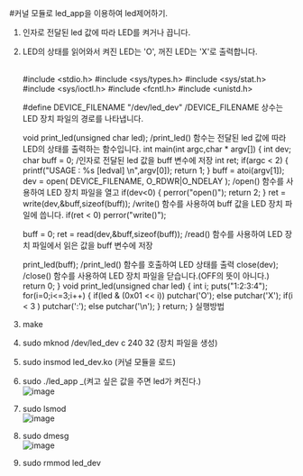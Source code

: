 #커널 모듈로 led_app을 이용하여 led제어하기.<br>

1. 인자로 전달된 led 값에 따라 LED를 켜거나 끕니다.<br>
2. LED의 상태를 읽어와서 켜진 LED는 'O', 꺼진 LED는 'X'로 출력합니다.<br><br>

    #include <stdio.h>
    #include <sys/types.h>
    #include <sys/stat.h>
    #include <sys/ioctl.h>
    #include <fcntl.h>
    #include <unistd.h>

    #define DEVICE_FILENAME  "/dev/led_dev"       /DEVICE_FILENAME 상수는 LED 장치 파일의 경로를 나타냅니다.

    void print_led(unsigned char led);            /print_led() 함수는 전달된 led 값에 따라 LED의 상태를 출력하는 함수입니다.
    int main(int argc,char * argv[])
    {
        int dev;
        char buff = 0;                            /인자로 전달된 led 값을 buff 변수에 저장
        int ret;
      if(argc < 2)
      {
        printf("USAGE : %s [ledval] \n",argv[0]);
        return 1;
      }
      buff = atoi(argv[1]);
        dev = open( DEVICE_FILENAME, O_RDWR|O_NDELAY );         /open() 함수를 사용하여 LED 장치 파일을 열고
      if(dev<0)
      {
        perror("open()");
        return 2;
      }
        ret = write(dev,&buff,sizeof(buff));                    /write() 함수를 사용하여 buff 값을 LED 장치 파일에 씁니다.
      if(ret < 0)
        perror("write()");

      buff = 0;
      ret = read(dev,&buff,sizeof(buff));                       /read() 함수를 사용하여 LED 장치 파일에서 읽은 값을 buff 변수에 저장

      print_led(buff);                                         /print_led() 함수를 호출하여 LED 상태를 출력
        close(dev);                                            /close() 함수를 사용하여 LED 장치 파일을 닫습니다.(OFF의 뜻이 아니다.)
        return 0;
    }
    void print_led(unsigned char led)
    {
      int i;
      puts("1:2:3:4");
      for(i=0;i<=3;i++)
      {
        if(led & (0x01 << i))
          putchar('O');
        else
          putchar('X');
        if(i < 3 )
          putchar(':');
        else
          putchar('\n');
      }
      return;
    }
실행방법<br>
1. make<br>
2. sudo mknod /dev/led_dev c 240 32   (장치 파일을 생성)
3. sudo insmod led_dev.ko    (커널 모듈을 로드)
4. sudo ./led_app _(켜고 싶은 값을 주면 led가 켜진다.)<br>
![image](https://github.com/rltpwns95/Linux_ubuntu_udoo/assets/124419697/a254730c-3549-482b-b3cc-1e950c57516c)<br>
6. sudo lsmod<br>
![image](https://github.com/rltpwns95/Linux_ubuntu_udoo/assets/124419697/555a38b9-750f-4a4d-adcf-930a0caa661b)<br>
7. sudo dmesg<br>
![image](https://github.com/rltpwns95/Linux_ubuntu_udoo/assets/124419697/011bfa5d-7a7a-4752-bf70-591eaaf38b50)<br>
8. sudo rmmod led_dev
